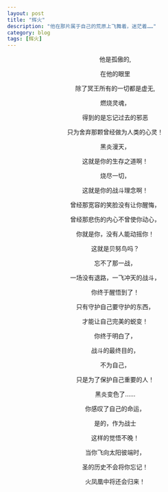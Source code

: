 ```yaml
---
layout: post
title: "辉火"
description: "他在那片属于自己的荒原上飞舞着，迷茫着……"
category: blog
tags: [辉火]
---
```

<center>
他是孤傲的,


在他的眼里


除了冥王所有的一切都是虚无,


燃烧灵魂，


得到的是忘记过去的邪恶


只为舍弃那颗曾经做为人类的心灵！


黑炎漫天，


这就是你的生存之道啊！


烧尽一切，


这就是你的战斗理念啊！


曾经那宽容的笑脸没有让你醒悔，


曾经那悲伤的内心不曾使你动心，


你就是你，没有人能动摇你！


这就是贝努鸟吗？


忘不了那一战，


一场没有退路，一飞冲天的战斗，


你终于醒悟到了！


只有守护自己要守护的东西，


才能让自己完美的蜕变！


你终于明白了，


战斗的最终目的，


不为自己，


只是为了保护自己重要的人！


黑炎变色了......


你感叹了自己的命运，


是的，作为战士


这样的觉悟不晚！


当你飞向太阳彼端时，


圣的历史不会将你忘记！


火凤凰中将还会归来！
</center>

